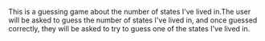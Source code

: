 This is a guessing game about the number of states I've lived in.The user will be asked to guess the number of states I've lived in, and once guessed correctly, they will be asked to try to guess one of the states I've lived in.

